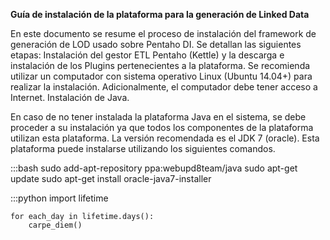**Guía de instalación de la plataforma para la generación de Linked Data**

En este documento se resume el proceso de instalación del framework de generación de LOD usado sobre Pentaho DI. Se detallan las siguientes etapas: Instalación del gestor ETL Pentaho (Kettle) y la descarga e instalación de los Plugins pertenecientes a la plataforma.
Se recomienda utilizar un computador con sistema operativo Linux (Ubuntu 14.04+) para realizar la instalación. Adicionalmente, el computador debe tener acceso a Internet.
Instalación de Java.

En caso de no tener instalada la plataforma Java en el sistema, se debe proceder a su instalación ya que todos los componentes de la plataforma utilizan esta plataforma. La versión recomendada es el JDK 7 (oracle). 
Esta plataforma puede instalarse utilizando los siguientes comandos.

:::bash
sudo add-apt-repository ppa:webupd8team/java 
sudo apt-get update 
sudo apt-get install oracle-java7-installer

:::python
    import lifetime
    
    for each_day in lifetime.days():
        carpe_diem()
